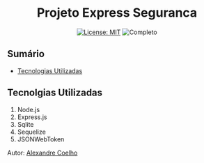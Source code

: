 
<h1 align="center"> Projeto Express Seguranca </h1>

<div align="center">

<a href="https://github.com/coelhoalexandre/projeto-express-mongo/blob/main/LICENSE" target="_blank"><img src="https://img.shields.io/badge/License-MIT-yellow.svg" alt="License: MIT"></a> <img src="https://img.shields.io/badge/Completo-lightgreen.svg" alt="Completo">

</div>

## Sumário
- [Tecnologias Utilizadas](#tecnolgias-utilizadas)

## Tecnolgias Utilizadas

1. Node.js
2. Express.js
3. Sqlite
4. Sequelize
5. JSONWebToken

Autor: [Alexandre Coelho](https://github.com/coelhoalexandre)
